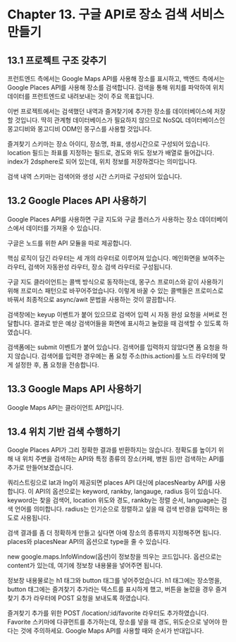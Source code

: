 # Chapter 13. 구글 API로 장소 검색 서비스 만들기

## 13.1 프로젝트 구조 갖추기

프런트엔드 측에서는 Google Maps API를 사용해 장소를 표시하고, 백엔드 측에서는 Google Places API를 사용해 장소를 검색합니다.
검색을 통해 위치를 파악하여 위치 데이터를 프런트엔드로 내려보내는 것이 주요 목표입니다.

이번 프로젝트에서는 검색했던 내역과 즐겨찾기에 추가한 장소를 데이터베이스에 저장할 것입니다.
딱히 관계형 데이터베이스가 필요하지 않으므로 NoSQL 데이터베이스인 몽고디비와 몽고디비 ODM인 몽구스를 사용할 것입니다.

즐겨찾기 스키마는 장소 아이디, 장소명, 좌표, 생성시간으로 구성되어 있습니다.
location 필드는 좌표를 지정하는 필드로, 경도와 위도 정보가 배열로 들어갑니다.
index가 2dsphere로 되어 있는데, 위치 정보를 저장하겠다는 의미입니다.

검색 내역 스키마는 검색어와 생성 시간 스키마로 구성되어 있습니다.

## 13.2 Google Places API 사용하기

Google Places API를 사용하면 구글 지도와 구글 플러스가 사용하는 장소 데이터베이스에서 데이터를 가져올 수 있습니다.

구글은 노드를 위한 API 모듈을 따로 제공합니다.

핵심 로직이 담긴 라우터는 세 개의 라우터로 이루어져 있습니다.
메인화면을 보여주는 라우터, 검색어 자동완성 라우터, 장소 검색 라우터로 구성됩니다.

구글 지도 클라이언트는 콜백 방식으로 동작하는데, 몽구스 프로미스와 같이 사용하기 위해 프로미스 패턴으로 바꾸어주었습니다.
이렇게 바꿀 수 있는 콜백들은 프로미스로 바꿔서 최종적으로 async/awit 문법을 사용하는 것이 깔끔합니다.

검색창에는 keyup 이벤트가 붙어 있으므로 검색어 입력 시 자동 완성 요청을 서버로 전달합니다.
결과로 받은 예상 검색어들을 화면에 표시하고 눌렀을 때 검색할 수 있도록 하였습니다.

검색폼에는 submit 이벤트가 붙어 있습니다.
검색어를 입력하지 않았다면 폼 요청을 하지 않습니다.
검색어를 입력한 경우에는 폼 요청 주소(this.action)를 노드 라우터에 맞게 설정한 후, 폼 요청을 전송합니다.

## 13.3 Google Maps API 사용하기

Google Maps API는 클라이언트 API입니다.

## 13.4 위치 기반 검색 수행하기

Google Places API가 그리 정확한 결과를 반환하지는 않습니다.
정확도를 높이기 위해 내 위치 주변을 검색하는 API와 특정 종류의 장소(카페, 병원 등)만 검색하는 API를 추가로 만들어보겠습니다.

쿼리스트링으로 lat과 lng이 제공되면 places API 대신에 placesNearby API를 사용합니다.
이 API의 옵션으로는 keyword, rankby, langauge, radius 등이 있습니다.
keyword는 찾을 검색어, location 위도와 경도, rankby는 정렬 순서, language는 검색 언어를 의미합니다.
radius는 인기순으로 정렬하고 싶을 때 검색 반경을 입력하는 용도로 사용됩니다.

검색 결과를 좀 더 정확하게 만들고 싶다면 아예 장소의 종류까지 지정해주면 됩니다.
places와 placesNear API의 옵션으로 type을 줄 수 있습니다.

new google.maps.InfoWindow(옵션)이 정보창을 띄우는 코드입니다.
옵션으로는 content가 있는데, 여기에 정보창 내용물을 넣어주면 됩니다.

정보창 내용물로는 h1 태그와 button 태그를 넣어주었습니다.
h1 태그에는 장소명을, button 태그에는 즐겨찾기 추가라는 텍스트를 표시하게 했고, 버튼을 눌렀을 경우 즐겨찾기 추가 라우터에 POST 요청을 보내도록 하였습니다.

즐겨찾기 추가를 위한 POST /location/:id/favorite 라우터도 추가하였습니다.
Favorite 스키마에 다큐먼트를 추가하는데, 장소를 넣을 때 경도, 위도순으로 넣어야 한다는 것에 주의하세요.
Google Maps API를 사용할 때와 순서가 반대입니다.
